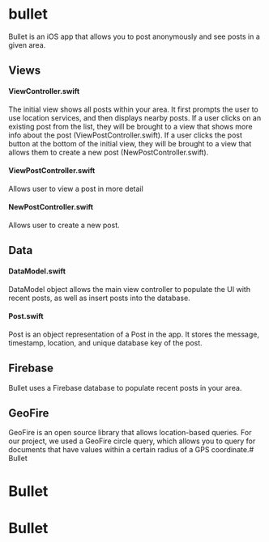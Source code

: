 # bullet

Bullet is an iOS app that allows you to post anonymously and see posts in a given area.

## Views

#### ViewController.swift
The initial view shows all posts within your area. It first prompts the user to use location services, and then displays nearby posts. If a user clicks on an existing post from the list, they will be brought to a view that shows more info about the post (ViewPostController.swift). If a user clicks the post button at the bottom of the initial view, they will be brought to a view that allows them to create a new post (NewPostController.swift).

#### ViewPostController.swift
Allows user to view a post in more detail

#### NewPostController.swift
Allows user to create a new post.

## Data

#### DataModel.swift
DataModel object allows the main view controller to populate the UI with recent posts, as well as insert posts into the database.

#### Post.swift
Post is an object representation of a Post in the app. It stores the message, timestamp, location, and unique database key of the post.

## Firebase
Bullet uses a Firebase database to populate recent posts in your area.

## GeoFire
GeoFire is an open source library that allows location-based queries. For our project, we used a GeoFire circle query, which allows you to query for documents that have values within a certain radius of a GPS coordinate.# Bullet
# Bullet
# Bullet
